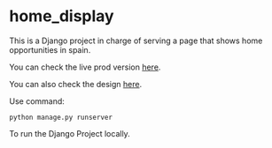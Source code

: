 # home_display

This is a Django project in charge of serving a page that shows home opportunities in spain.

You can check the live prod version [here](https://home-display-wwld.onrender.com/).

You can also check the design [here](https://www.figma.com/file/sGXgPEzsdh9g0ih06xM61g/home_display?type=design&node-id=0-1&mode=design&t=Vo3yvvepk8PMihQF-0).

Use command:

    python manage.py runserver

To run the Django Project locally.